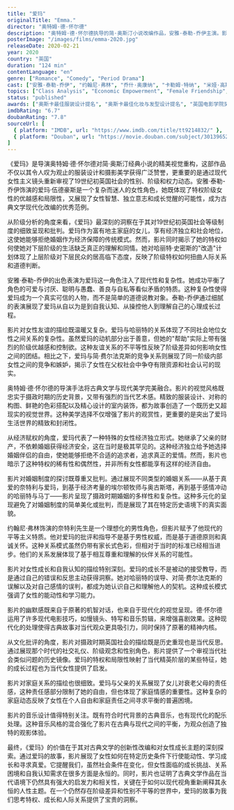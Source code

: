 ```yaml
---
title: "爱玛"
originalTitle: "Emma."
director: "奥特姆·德·怀尔德"
description: "奥特姆·德·怀尔德执导的简·奥斯汀小说改编作品，安雅·泰勒-乔伊主演。影片讲述摄政时期英格兰富有的年轻女性爱玛·伍德豪斯热衷于为他人做媒，却在这一过程中发现自己内心真实情感的故事。导演以精致的视觉美学和现代女性主义视角重新诠释了这一经典文学作品，深刻探讨了女性独立、阶级意识、婚姻选择以及成长觉醒等重要主题。"
posterImage: "/images/films/emma-2020.jpg"
releaseDate: 2020-02-21
year: 2020
country: "英国"
duration: "124 min"
contentLanguage: "en"
genre: ["Romance", "Comedy", "Period Drama"]
cast: ["安雅·泰勒-乔伊", "约翰尼·弗林", "乔什·奥康纳", "卡勒姆·特纳", "米娅·高斯"]
topics: ["Class Analysis", "Economic Empowerment", "Female Friendship", "Gender Norms", "Historical Context", "Cultural Critique", "Arts and Performance", "Identity Formation"]
status: "published"
awards: ["奥斯卡最佳服装设计提名", "奥斯卡最佳化妆与发型设计提名", "英国电影学院奖最佳服装设计", "好莱坞服装设计师工会奖"]
imdbRating: "6.7"
doubanRating: "7.8"
sourceUrl: [
  { platform: "IMDB", url: "https://www.imdb.com/title/tt9214832/" },
  { platform: "Douban", url: "https://movie.douban.com/subject/30139652/" }
]
---
```


《爱玛》是导演奥特姆·德·怀尔德对简·奥斯汀经典小说的精美视觉重构，这部作品不仅以其令人叹为观止的服装设计和摄影美学获得广泛赞誉，更重要的是通过现代女性主义镜头重新审视了19世纪初英国社会的性别、阶级和权力动态。安雅·泰勒-乔伊饰演的爱玛·伍德豪斯是一个复杂而迷人的女性角色，她既体现了特权阶级女性的优越感和局限性，又展现了女性智慧、独立意志和成长觉醒的可能性，成为古典文学现代化改编的优秀范例。

从阶级分析的角度来看，《爱玛》最深刻的洞察在于其对19世纪初英国社会等级制度的细致呈现和批判。爱玛作为富有地主家庭的女儿，享有经济独立和社会地位，这使她能够拒绝婚姻作为经济保障的传统模式。然而，影片同时揭示了她的特权如何使她对下层阶级的生活缺乏真正的理解和同情。她对哈丽特·史密斯的"改造"计划体现了上层阶级对下层民众的居高临下态度，反映了阶级特权如何扭曲人际关系和道德判断。

安雅·泰勒-乔伊的出色表演为爱玛这一角色注入了现代性和复杂性。她成功平衡了角色的可爱与讨厌、聪明与愚蠢、善良与自私等看似矛盾的特质。这种复杂性使得爱玛成为一个真实可信的人物，而不是简单的道德说教对象。泰勒-乔伊通过细腻的表演展现了爱玛从自以为是到自我认知、从操控他人到理解自己的心理成长过程。

影片对女性友谊的描绘既温暖又复杂。爱玛与哈丽特的关系体现了不同社会地位女性之间关系的复杂性。虽然爱玛的动机部分出于善意，但她的"帮助"实际上带有强烈的阶级优越感和控制欲。这种友谊关系的不平等性反映了阶级差异如何影响女性之间的团结。相比之下，爱玛与简·费尔法克斯的竞争关系则展现了同一阶级内部女性之间的竞争和嫉妒，揭示了女性在父权社会中争夺有限资源和社会认可的现实。

奥特姆·德·怀尔德的导演手法将古典文学与现代美学完美融合。影片的视觉风格既忠实于摄政时期的历史背景，又带有强烈的当代艺术感。精致的服装设计、对称的构图、鲜艳的色彩搭配以及精心设计的室内装饰，都为故事创造了一个既历史又超现实的视觉世界。这种美学选择不仅增强了影片的观赏性，更重要的是突出了爱玛生活世界的精致和封闭性。

从经济赋权的角度，爱玛代表了一种特殊的女性经济独立形式。她继承了父亲的财产，不依赖婚姻获得经济安全，这在当时是极其罕见的。这种经济独立给予她选择婚姻伴侣的自由，使她能够拒绝不合适的追求者，追求真正的爱情。然而，影片也暗示了这种特权的稀有性和偶然性，并非所有女性都能享有这样的经济自由。

影片对婚姻制度的探讨既尊重又批判。通过展现不同类型的婚姻关系——从基于真爱的奈特利与爱玛，到基于经济考量的埃尔顿牧师与奥古斯塔，再到基于感情冲动的哈丽特与马丁——影片呈现了摄政时期婚姻的多样性和复杂性。这种多元化的呈现避免了对婚姻制度的简单美化或批判，而是展现了其在特定历史语境下的真实面貌。

约翰尼·弗林饰演的奈特利先生是一个理想化的男性角色，但影片赋予了他现代的平等主义特质。他对爱玛的批评和指导不是基于男性权威，而是基于道德原则和真诚关怀。这种关系模式虽然仍带有家长式色彩，但相对于当时的标准已经相当进步。他们的关系发展体现了基于相互尊重和理解的伙伴关系的可能性。

影片对女性成长和自我认知的描绘特别深刻。爱玛的成长不是被动的接受教导，而是通过自己的错误和反思主动获得洞察。她对哈丽特的误导、对简·费尔法克斯的误解以及对自己感情的误判，都成为她认识自己和理解他人的契机。这种成长模式强调了女性的能动性和学习能力。

影片的幽默感既来自于原著的机智对话，也来自于现代化的视觉呈现。德·怀尔德运用了许多现代电影技巧，如慢镜头、特写和音乐剪辑，来增强喜剧效果。这种现代化的处理使得古典故事对当代观众更具吸引力，同时保持了原著的精神内核。

从文化批评的角度，影片对摄政时期英国社会的描绘既是历史重现也是当代反思。通过展现那个时代的社交礼仪、阶级观念和性别角色，影片提供了一个审视当代社会类似问题的历史镜像。爱玛的特权和局限性映射了当代精英阶层的某些特征，她的成长过程也为当代女性提供了启发。

影片对家庭关系的描绘也很细致。爱玛与父亲的关系展现了女儿对衰老父母的责任感，这种责任感部分限制了她的自由，但也体现了家庭情感的重要性。这种复杂的家庭动态反映了女性在个人自由和家庭责任之间寻求平衡的普遍困境。

影片的音乐设计值得特别关注。既有符合时代背景的古典音乐，也有现代化的配乐处理。这种音乐风格的混合强化了影片在古典与现代之间的平衡，为观众创造了独特的观影体验。

最终，《爱玛》的价值在于其对古典文学的创新性改编和对女性成长主题的深刻探索。通过爱玛的故事，影片展现了女性如何在特定历史条件下行使能动性、学习成长和寻求真爱。它提醒我们，虽然社会条件在变化，但女性面临的成长挑战、关系困境和自我认知需求在很多方面是永恒的。同时，影片也证明了古典文学作品在当代语境下仍然具有强大的启发力和相关性，关键在于如何以现代视角重新阐释其永恒的人性主题。在一个仍然存在阶级差异和性别不平等的世界中，爱玛的故事为我们思考特权、成长和人际关系提供了宝贵的洞察。